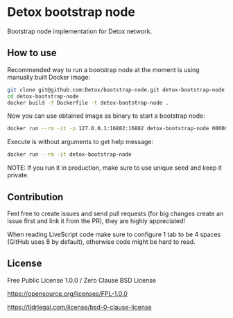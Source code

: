 # Detox bootstrap node
Bootstrap node implementation for Detox network.

## How to use
Recommended way to run a bootstrap node at the moment is using manually built Docker image:
```bash
git clone git@github.com:Detox/bootstrap-node.git detox-bootstrap-node
cd detox-bootstrap-node
docker build -f Dockerfile -t detox-bootstrap-node .
```

Now you can use obtained image as binary to start a bootstrap node:
```bash
docker run --rm -it -p 127.0.0.1:16882:16882 detox-bootstrap-node 0000000000000000000000000000000000000000000000000000000000000000 0.0.0.0 127.0.0.1
```
Execute is without arguments to get help message:
```bash
docker run --rm -it detox-bootstrap-node
```

NOTE: If you run it in production, make sure to use unique seed and keep it private.

## Contribution
Feel free to create issues and send pull requests (for big changes create an issue first and link it from the PR), they are highly appreciated!

When reading LiveScript code make sure to configure 1 tab to be 4 spaces (GitHub uses 8 by default), otherwise code might be hard to read.

## License
Free Public License 1.0.0 / Zero Clause BSD License

https://opensource.org/licenses/FPL-1.0.0

https://tldrlegal.com/license/bsd-0-clause-license
